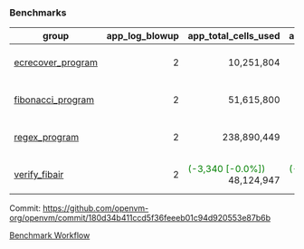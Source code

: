 ### Benchmarks
| group | app_log_blowup | app_total_cells_used | app_total_cycles | app_total_proof_time_ms | leaf_log_blowup | leaf_total_cells_used | leaf_total_cycles | leaf_total_proof_time_ms | max_segment_length | instance | alloc |
|---|---|---|---|---|---|---|---|---|---|---|---|
| [ ecrecover_program ](https://github.com/openvm-org/openvm/blob/gh-pages/benchmarks/individual/ecrecover-180d34b411ccd5f36feeeb01c94d920553e87b6b.md) | <div style='text-align: right'> 2 </div>  | <div style='text-align: right'> 10,251,804 </div>  | <div style='text-align: right'> 195,066 </div>  | <span style='color: green'>(-40.0 [-2.0%])</span><div style='text-align: right'> 1,992.0 </div>  | <div style='text-align: right'> - </div>  | <div style='text-align: right'> - </div>  | <div style='text-align: right'> - </div>  | <div style='text-align: right'> - </div>  | 1048476 | 64cpu-linux-arm64 | mimalloc |
| [ fibonacci_program ](https://github.com/openvm-org/openvm/blob/gh-pages/benchmarks/individual/fibonacci-180d34b411ccd5f36feeeb01c94d920553e87b6b.md) | <div style='text-align: right'> 2 </div>  | <div style='text-align: right'> 51,615,800 </div>  | <div style='text-align: right'> 3,000,274 </div>  | <span style='color: green'>(-27.0 [-0.5%])</span><div style='text-align: right'> 5,576.0 </div>  | <div style='text-align: right'> - </div>  | <div style='text-align: right'> - </div>  | <div style='text-align: right'> - </div>  | <div style='text-align: right'> - </div>  | 1048476 | 64cpu-linux-arm64 | mimalloc |
| [ regex_program ](https://github.com/openvm-org/openvm/blob/gh-pages/benchmarks/individual/regex-180d34b411ccd5f36feeeb01c94d920553e87b6b.md) | <div style='text-align: right'> 2 </div>  | <div style='text-align: right'> 238,890,449 </div>  | <div style='text-align: right'> 8,381,808 </div>  | <span style='color: red'>(+77.0 [+0.4%])</span><div style='text-align: right'> 17,588.0 </div>  | <div style='text-align: right'> - </div>  | <div style='text-align: right'> - </div>  | <div style='text-align: right'> - </div>  | <div style='text-align: right'> - </div>  | 1048476 | 64cpu-linux-arm64 | mimalloc |
| [ verify_fibair ](https://github.com/openvm-org/openvm/blob/gh-pages/benchmarks/individual/verify_fibair-180d34b411ccd5f36feeeb01c94d920553e87b6b.md) | <div style='text-align: right'> 2 </div>  | <span style='color: green'>(-3,340 [-0.0%])</span><div style='text-align: right'> 48,124,947 </div>  | <span style='color: green'>(-360 [-0.1%])</span><div style='text-align: right'> 396,934 </div>  | <span style='color: green'>(-57.0 [-1.8%])</span><div style='text-align: right'> 3,078.0 </div>  | <div style='text-align: right'> - </div>  | <div style='text-align: right'> - </div>  | <div style='text-align: right'> - </div>  | <div style='text-align: right'> - </div>  | 1048476 | 64cpu-linux-arm64 | mimalloc |


Commit: https://github.com/openvm-org/openvm/commit/180d34b411ccd5f36feeeb01c94d920553e87b6b

[Benchmark Workflow](https://github.com/openvm-org/openvm/actions/runs/12321527002)
